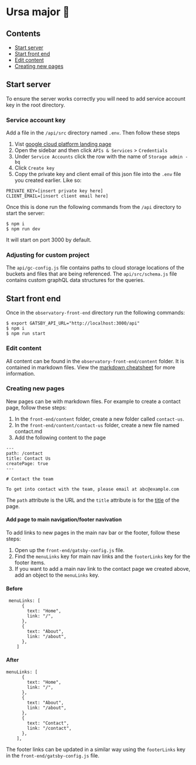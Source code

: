 # Ursa major 🚀

## Contents

- [Start server](#start-server)
- [Start front end](#start-front-end)
- [Edit content](#edit-content)
- [Creating new pages](#creating-new-pages)

## Start server

To ensure the server works correctly you will need to add service account key in the root directory.

### Service account key

Add a file in the `/api/src` directory named `.env`. Then follow these steps

1. Vist [google cloud platform landing page](https://console.cloud.google.com/)
2. Open the sidebar and then click `APIs & Services` > `Credentials`
3. Under `Service Accounts` click the row with the name of `Storage admin -bq`
4. Click `Create key`
5. Copy the private key and client email of this json file into the `.env` file you created earlier. Like so:

```
PRIVATE_KEY=[insert private key here]
CLIENT_EMAIL=[insert client email here]
```

Once this is done run the following commands from the `/api` directory to start the server:

```
$ npm i
$ npm run dev
```

It will start on port 3000 by default.

### Adjusting for custom project

The `api/gc-config.js` file contains paths to cloud storage locations of the buckets and files that are being referenced.
The `api/src/schema.js` file contains custom graphQL data structures for the queries.

## Start front end

Once in the `observatory-front-end` directory run the following commands:

```
$ export GATSBY_API_URL="http://localhost:3000/api"
$ npm i
$ npm run start
```

### Edit content

All content can be found in the `observatory-front-end/content` folder. It is contained in markdown files. View the [markdown cheatsheet](https://github.com/adam-p/markdown-here/wiki/Markdown-Cheatsheet) for more information.

### Creating new pages

New pages can be with markdown files. For example to create a contact page, follow these steps:

1. In the `front-end/content` folder, create a new folder called `contact-us`.
2. In the `front-end/content/contact-us` folder, create a new file named contact.md
3. Add the following content to the page

```
---
path: /contact
title: Contact Us
createPage: true
---

# Contact the team

To get into contact with the team, please email at abc@example.com
```

The `path` attribute is the URL and the `title` attribute is for the [title](https://www.w3schools.com/tags/tag_title.asp) of the page.

#### Add page to main navigation/footer navivation

To add links to new pages in the main nav bar or the footer, follow these steps:

1. Open up the `front-end/gatsby-config.js` file.
2. Find the `menuLinks` key for main nav links and the `footerLinks` key for the footer items.
3. If you want to add a main nav link to the contact page we created above, add an object to the `menuLinks` key.

#### Before

```
 menuLinks: [
      {
        text: "Home",
        link: "/",
      },
      {
        text: "About",
        link: "/about",
      },
    ]
```

#### After

```
menuLinks: [
      {
        text: "Home",
        link: "/",
      },
      {
        text: "About",
        link: "/about",
      },
      {
        text: "Contact",
        link: "/contact",
      },
    ],
```

The footer links can be updated in a similar way using the `footerLinks` key in the `front-end/gatsby-config.js` file.
